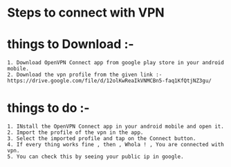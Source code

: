 # Steps to connect with VPN 
  # things to Download :-
    1. Download OpenVPN Connect app from google play store in your android mobile.
    2. Download the vpn profile from the given link :-https://drive.google.com/file/d/12olKwReaIkVNMCBn5-faq1KfQtjNZ3gu/
    
  # things to do :-
    1. INstall the OpenVPN Connect app in your android mobile and open it.
    2. Import the profile of the vpn in the app.
    3. Select the imported profile and tap on the Connect button.
    4. If every thing works fine , then , Whola ! , You are connected with vpn.
    5. You can check this by seeing your public ip in google.
